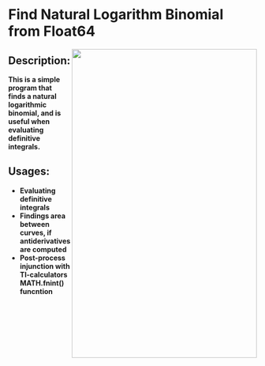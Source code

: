 <H1> Find Natural Logarithm Binomial from Float64 </H1>

<img align="right" width="375" height="625" src="![image](https://user-images.githubusercontent.com/79816891/193723041-b1b8896b-cd8a-43fc-9170-6262229e274d.png)">

<h2> Description: </h2>
<b> This is a simple program that finds a natural logarithmic binomial, and is useful when evaluating definitive integrals. 
                                                                                                                                  

  

<h2> Usages: </h2>
<ul>
  <li> Evaluating definitive integrals </li>
  <li> Findings area between curves, if antiderivatives are computed </li>
  <li> Post-process injunction with TI-calculators MATH.fnint() funcntion </li>


